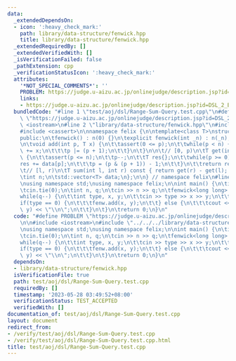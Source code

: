 ```yaml
---
data:
  _extendedDependsOn:
  - icon: ':heavy_check_mark:'
    path: library/data-structure/fenwick.hpp
    title: library/data-structure/fenwick.hpp
  _extendedRequiredBy: []
  _extendedVerifiedWith: []
  _isVerificationFailed: false
  _pathExtension: cpp
  _verificationStatusIcon: ':heavy_check_mark:'
  attributes:
    '*NOT_SPECIAL_COMMENTS*': ''
    PROBLEM: https://judge.u-aizu.ac.jp/onlinejudge/description.jsp?id=DSL_2_B
    links:
    - https://judge.u-aizu.ac.jp/onlinejudge/description.jsp?id=DSL_2_B
  bundledCode: "#line 1 \"test/aoj/dsl/Range-Sum-Query.test.cpp\"\n#define PROBLEM\
    \ \"https://judge.u-aizu.ac.jp/onlinejudge/description.jsp?id=DSL_2_B\"\n\n#include\
    \ <iostream>\n#line 2 \"library/data-structure/fenwick.hpp\"\n#include <vector>\n\
    #include <cassert>\n\nnamespace felix {\n\ntemplate<class T>\nstruct fenwick {\n\
    public:\n\tfenwick() : n(0) {}\n\texplicit fenwick(int _n) : n(_n), data(_n) {}\n\
    \n\tvoid add(int p, T x) {\n\t\tassert(0 <= p);\n\t\twhile(p < n) {\n\t\t\tdata[p]\
    \ += x;\n\t\t\tp |= (p + 1);\n\t\t}\n\t}\n\n\t// [0, p)\n\tT get(int p) const\
    \ {\n\t\tassert(p <= n);\n\t\tp--;\n\t\tT res{};\n\t\twhile(p >= 0) {\n\t\t\t\
    res += data[p];\n\t\t\tp = (p & (p + 1)) - 1;\n\t\t}\n\t\treturn res;\n\t}\n\n\
    \t// [l, r)\n\tT sum(int l, int r) const { return get(r) - get(l); }\n\nprivate:\n\
    \tint n;\n\tstd::vector<T> data;\n};\n\n} // namespace felix\n#line 5 \"test/aoj/dsl/Range-Sum-Query.test.cpp\"\
    \nusing namespace std;\nusing namespace felix;\n\nint main() {\n\tios::sync_with_stdio(false);\n\
    \tcin.tie(0);\n\tint n, q;\n\tcin >> n >> q;\n\tfenwick<long long> fenw(n);\n\t\
    while(q--) {\n\t\tint type, x, y;\n\t\tcin >> type >> x >> y;\n\t\t--x;\n\t\t\
    if(type == 0) {\n\t\t\tfenw.add(x, y);\n\t\t} else {\n\t\t\tcout << fenw.sum(x,\
    \ y) << \"\\n\";\n\t\t}\n\t}\n\treturn 0;\n}\n"
  code: "#define PROBLEM \"https://judge.u-aizu.ac.jp/onlinejudge/description.jsp?id=DSL_2_B\"\
    \n\n#include <iostream>\n#include \"../../../library/data-structure/fenwick.hpp\"\
    \nusing namespace std;\nusing namespace felix;\n\nint main() {\n\tios::sync_with_stdio(false);\n\
    \tcin.tie(0);\n\tint n, q;\n\tcin >> n >> q;\n\tfenwick<long long> fenw(n);\n\t\
    while(q--) {\n\t\tint type, x, y;\n\t\tcin >> type >> x >> y;\n\t\t--x;\n\t\t\
    if(type == 0) {\n\t\t\tfenw.add(x, y);\n\t\t} else {\n\t\t\tcout << fenw.sum(x,\
    \ y) << \"\\n\";\n\t\t}\n\t}\n\treturn 0;\n}\n"
  dependsOn:
  - library/data-structure/fenwick.hpp
  isVerificationFile: true
  path: test/aoj/dsl/Range-Sum-Query.test.cpp
  requiredBy: []
  timestamp: '2023-05-28 03:49:52+08:00'
  verificationStatus: TEST_ACCEPTED
  verifiedWith: []
documentation_of: test/aoj/dsl/Range-Sum-Query.test.cpp
layout: document
redirect_from:
- /verify/test/aoj/dsl/Range-Sum-Query.test.cpp
- /verify/test/aoj/dsl/Range-Sum-Query.test.cpp.html
title: test/aoj/dsl/Range-Sum-Query.test.cpp
---
```

